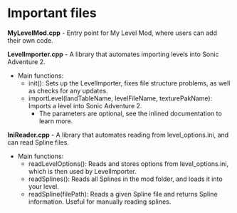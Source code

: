 # Important files
**MyLevelMod.cpp** - Entry point for My Level Mod, where users can add their own code.

**LevelImporter.cpp** - A library that automates importing levels into Sonic Adventure 2.
* Main functions:
  * init(): Sets up the LevelImporter, fixes file structure problems, as well as checks for any updates.
  * importLevel(landTableName, levelFileName, texturePakName): Imports a level into Sonic Adventure 2.
    * The parameters are optional, see the inlined documentation to learn more.

**IniReader.cpp** - A library that automates reading from level_options.ini, and can read Spline files.
* Main functions:
  * readLevelOptions(): Reads and stores options from level_options.ini, which is then used by LevelImporter.
  * readSplines(): Reads all Splines in the mod folder, and loads it into your level.
  * readSpline(filePath): Reads a given Spline file and returns Spline information. Useful for manually reading splines.
